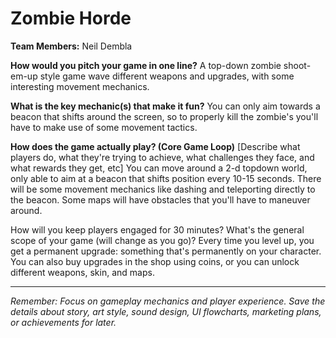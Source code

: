 # Zombie Horde

**Team Members:** Neil Dembla

**How would you pitch your game in one line?**
A top-down zombie shoot-em-up style game wave different weapons and upgrades, with some interesting movement mechanics.

**What is the key mechanic(s) that make it fun?**
You can only aim towards a beacon that shifts around the screen, so to properly kill the zombie's you'll have to make use of some movement tactics.

**How does the game actually play? (Core Game Loop)**
[Describe what players do, what they're trying to achieve, what challenges they face, and what rewards they get, etc]
You can move around a 2-d topdown world, only able to aim at a beacon that shifts position every 10-15 seconds. There will be some movement mechanics like dashing and teleporting directly to the beacon. Some maps will have obstacles that you'll have to maneuver around.

How will you keep players engaged for 30 minutes? What's the general scope of your game (will change as you go)?
Every time you level up, you get a permanent upgrade: something that's permanently on your character. You can also buy upgrades in the shop using coins, or you can unlock different weapons, skin, and maps.

---
*Remember: Focus on gameplay mechanics and player experience. Save the details about story, art style, sound design, UI flowcharts, marketing plans, or achievements for later.*
